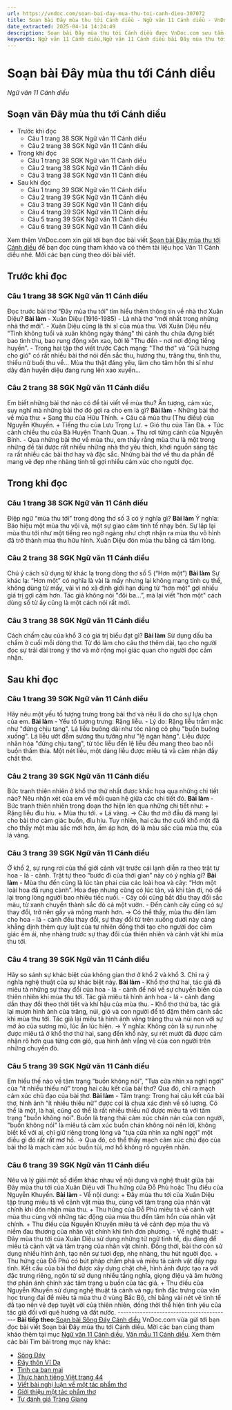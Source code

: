 ```yaml
---
url: https://vndoc.com/soan-bai-day-mua-thu-toi-canh-dieu-307072
title: Soạn bài Đây mùa thu tới Cánh diều - Ngữ văn 11 Cánh diều - VnDoc.com
date_extracted: 2025-04-14 14:24:49
description: Soạn bài Đây mùa thu tới Cánh diều được VnDoc.com sưu tầm và xin gửi tới bạn đọc cùng tham khảo để có thêm tài liệu soạn văn 11 Cánh diều nhé.
keywords: Ngữ văn 11 Cánh diều,Ngữ văn 11 Cánh diều bài Đây mùa thu tới,Soạn văn 11 Cánh diều,văn 11 Cánh diều,soạn văn 11,soạn bài 11 cánh diều,ngữ văn 11 cd,Soạn bài Đây mùa thu tới Cánh diều,Soạn bài Đây mùa thu tới,Soạn văn Đây mùa thu tới,Đây mùa thu tới
---
```


# Soạn bài Đây mùa thu tới Cánh diều
 _Ngữ văn 11 Cánh diều_
## Soạn văn Đây mùa thu tới Cánh diều
  * Trước khi đọc
    * Câu 1 trang 38 SGK Ngữ văn 11 Cánh diều
    * Câu 2 trang 38 SGK Ngữ văn 11 Cánh diều
  * Trong khi đọc
    * Câu 1 trang 38 SGK Ngữ văn 11 Cánh diều
    * Câu 2 trang 38 SGK Ngữ văn 11 Cánh diều
    * Câu 3 trang 38 SGK Ngữ văn 11 Cánh diều
  * Sau khi đọc
    * Câu 1 trang 39 SGK Ngữ văn 11 Cánh diều
    * Câu 2 trang 39 SGK Ngữ văn 11 Cánh diều
    * Câu 3 trang 39 SGK Ngữ văn 11 Cánh diều
    * Câu 4 trang 39 SGK Ngữ văn 11 Cánh diều
    * Câu 5 trang 39 SGK Ngữ văn 11 Cánh diều
    * Câu 6 trang 39 SGK Ngữ văn 11 Cánh diều

Xem thêm
VnDoc.com xin gửi tới bạn đọc bài viết [Soạn bài Đây mùa thu tới Cánh diều](<https://vndoc.com/soan-bai-day-mua-thu-toi-canh-dieu-307072>) để bạn đọc cùng tham khảo và có thêm tài liệu học Văn 11 Cánh diều nhé. Mời các bạn cùng theo dõi bài viết.
## Trước khi đọc
### Câu 1 trang 38 SGK Ngữ văn 11 Cánh diều
Đọc trước bài thơ “Đây mùa thu tới” tìm hiểu thêm thông tin về nhà thơ Xuân Diệu?
**Bài làm**
\- Xuân Diệu \(1916-1985\)
\- Là nhà thơ "mới nhất trong những nhà thơ mới".
\- Xuân Diệu cũng là thi sĩ của mùa thu. Với Xuân Diệu nếu "Tình không tuổi và xuân không ngày tháng" thì cảnh thu chứa đựng biết bao tình thu, bao rung động xôn xao, bởi lẽ "Thu đến - nơi nơi động tiếng huyền”.
\- Trong hai tập thơ viết trước Cách mạng: "Thơ thơ" và "Gửi hương cho gió" có rất nhiều bài thơ nói đến sắc thu, hương thu, trăng thu, tình thu, thiếu nữ buổi thu về... Mùa thu thật đáng yêu, làm cho tâm hồn thi sĩ như dây đàn huyền diệu đang rung lên xao xuyến...
### Câu 2 trang 38 SGK Ngữ văn 11 Cánh diều
Em biết những bài thơ nào có đề tài viết về mùa thu? Ấn tượng, cảm xúc, suy nghĩ mà những bài thơ đó gợi ra cho em là gì?
**Bài làm**
\- Những bài thơ về mùa thu:
\+ Sang thu của Hữu Thỉnh.
\+ Câu cá mùa thu \(Thu điếu\) của Nguyễn Khuyến.
\+ Tiếng thu của Lưu Trọng Lư.
\+ Gió thu của Tản Đà.
\+ Tức cảnh chiều thu của Bà Huyện Thanh Quan.
\+ Thu rơi từng cánh của Nguyễn Bính.
\- Qua những bài thơ về mùa thu, em thấy rằng mùa thu là một trong những đề tài được rất nhiều những nhà thơ yêu thích, khơi nguồn sáng tác ra rất nhiều các bài thơ hay và đặc sắc. Những bài thơ về thu da phần đề mang vẻ đẹp nhẹ nhàng tinh tế gợi nhiều cảm xúc cho người đọc.
## Trong khi đọc
### Câu 1 trang 38 SGK Ngữ văn 11 Cánh diều
Điệp ngữ “mùa thu tới” trong dòng thơ số 3 có ý nghĩa gì?
**Bài làm**
Ý nghĩa: Báo hiệu một mùa thu vội vã, một sự giao cảm tinh tế nhạy bén. Sự lặp lại mùa thu tới như một tiếng reo ngỡ ngàng như chợt nhận ra mùa thu vô hình đã trở thành mùa thu hữu hình. Xuân Diệu đón mùa thu bằng cả tấm lòng.
### Câu 2 trang 38 SGK Ngữ văn 11 Cánh diều
Chú ý cách sử dụng từ khác lạ trong dòng thơ số 5 \(“Hơn một”\)
**Bài làm**
Sự khác lạ: “Hơn một” có nghĩa là vài là mấy nhưng lại không mang tính cụ thể, không dùng từ mấy, vài vì nó xã định giới hạn dùng từ “hơn một” gợi nhiều giá trị gợi cảm hơn. Tác giả không nói "đôi ba...”, mà lại viết "hơn một" cách dùng số từ ấy cũng là một cách nói rất mới.
### Câu 3 trang 38 SGK Ngữ văn 11 Cánh diều
Cách chấm câu của khổ 3 có giá trị biểu đạt gì?
**Bài làm**
Sử dụng dấu ba chấm ở cuối mỗi dòng thơ. Từ đó làm cho câu thơ thêm dài, tạo cho người đọc sự trải dài trong ý thơ và mở rộng mọi giác quan cho người đọc cảm nhận.
## Sau khi đọc
### Câu 1 trang 39 SGK Ngữ văn 11 Cánh diều
Hãy nêu một yếu tố tượng trưng trong bài thơ và nêu lí do cho sự lựa chọn của em.
**Bài làm**
\- Yếu tố tượng trưng: Rặng liễu.
\- Lý do: Rặng liễu trầm mặc như "đứng chịu tang". Lá liễu buông dài như tóc nàng cô phụ "buồn buông xuống". Lá liễu ướt đẫm sương thu tưởng như "lệ ngàn hàng". Liễu được nhân hóa "đứng chịu tang", từ tóc liễu đến lệ liễu đều mang theo bao nỗi buồn thấm thía. Một nét liễu, một dáng liễu được miêu tả và cảm nhận đầy chất thơ.
### Câu 2 trang 39 SGK Ngữ văn 11 Cánh diều
Bức tranh thiên nhiên ở khổ thơ thứ nhất được khắc họa qua những chi tiết nào? Nêu nhận xét của em về mối quan hệ giữa các chi tiết đó.
**Bài làm**
\- Bức tranh thiên nhiên trong đoạn thơ hiện lên qua những chi tiết như:
\+ Rặng liễu đìu hiu.
\+ Mùa thu tới.
\+ Lá vàng.
→ Câu thơ mở đầu đã mang lại cho bài thơ cảm giác buồn, đìu hiu. Tuy nhiên, hai câu thơ cuối khổ một đã cho thấy một màu sắc mới hơn, ấm áp hơn, đó là màu sắc của mùa thu, của lá vàng.
### Câu 3 trang 39 SGK Ngữ văn 11 Cánh diều
Ở khổ 2, sự rụng rơi của thế giới cảnh vật trước cái lạnh diễn ra theo trật tự hoa - lá - cành. Trật tự theo “bước đi của thời gian” này có ý nghĩa gì?
**Bài làm**
\- Mùa thu đến cũng là lúc tàn phai của các loài hoa và cây: “Hơn một loài hoa đã rụng cành”. Hoa đẹp nhưng cũng có lúc tàn, và khi tàn đi, nó để lại trong lòng người bao nhiêu tiếc nuối.
\- Cây cối cũng bắt đầu thay đổi sắc màu, từ xanh chuyển thành sắc đỏ cả một vườn.
\- Đến cành cây cũng có sự thay đổi, trở nên gầy và mỏng manh hơn.
→ Có thể thấy, mùa thu đến làm cho hoa - lá - cành đều thay đổi, sự thay đổi từ trên xuống dưới này càng khẳng định thêm quy luật của tự nhiên đồng thời tạo cho người đọc cảm giác êm ái, nhẹ nhàng trước sự thay đổi của thiên nhiên và cảnh vật khi mùa thu tới.
### Câu 4 trang 39 SGK Ngữ văn 11 Cánh diều
Hãy so sánh sự khác biệt của không gian thơ ở khổ 2 và khổ 3. Chỉ ra ý nghĩa nghệ thuật của sự khác biệt này.
**Bài làm**
\- Khổ thơ thứ hai, tác giả đã miêu tả những sự thay đổi của hoa - lá - cành để nói về sự chuyển biến của thiên nhiên khi mùa thu tới. Tác giả miêu tả hình ảnh hoa - lá - cành đang dần thay đổi theo thời tiết và khí hậu của mùa thu.
\- Khổ thơ thứ ba, tác giả lại mượn hình ảnh của trăng, núi, gió và con người để tô đậm thêm cảnh sắc khi mùa thu tới. Tác giả lại miêu tả hình ảnh vầng trăng thu và núi non với sự mờ ảo của sương mù, lúc ẩn lúc hiện.
→ Ý nghĩa: Không còn là sự run nhẹ được miêu tả ở khổ thơ thứ hai, sang đến khổ này, sự rét mướt đã được cảm nhận rõ hơn qua từng cơn gió, qua hình ảnh vắng vẻ của con người trên những chuyến đò.
### Câu 5 trang 39 SGK Ngữ văn 11 Cánh diều
Em hiểu thế nào về tâm trạng “buồn không nói", "Tựa cửa nhìn xa nghĩ ngợi" của “ít nhiều thiếu nữ” trong hai câu kết của bài thơ? Qua đó, chỉ ra mạch cảm xúc chủ đạo của bài thơ.
**Bài làm**
\- Tâm trạng: Trong hai câu kết của bài thơ, hình ảnh “ít nhiều thiếu nữ” được coi là chưa xác định về số lượng. Có thể là một, là hai, cũng có thể là rất nhiều thiếu nữ được miêu tả với tâm trạng "buồn không nói". Buồn là trạng thái cảm xúc chán nản của con người, "buồn không nói" là miêu tả cảm xúc buồn chán không nói nên lời, không biết kể với ai, chỉ giữ riêng trong lòng và "tựa cửa nhìn xa nghĩ ngợi" một điều gì đó rất rất mơ hồ.
→ Qua đó, có thể thấy mạch cảm xúc chủ đạo của bài thơ là mạch cảm xúc buồn tủi, mơ hồ không rõ nguyên nhân.
### Câu 6 trang 39 SGK Ngữ văn 11 Cánh diều
Nêu và lý giải một số điểm khác nhau về nội dung và nghệ thuật giữa bài Đây mùa thu tới của Xuân Diệu với Thu hứng của Đỗ Phủ hoặc Thu điếu của Nguyễn Khuyến.
**Bài làm**
\- Về nội dung:
\+ Đây mùa thu tới của Xuân Diệu tập trung miêu tả về cảnh vật mùa thu, cùng với tâm trạng của nhân vật chính khi đón nhận mùa thu.
\+ Thu hứng của Đỗ Phủ miêu tả về cảnh vật mùa thu cùng với những tác động của mùa thu đến tâm hồn của nhân vật chính.
\+ Thu điếu của Nguyễn Khuyến miêu tả về cảnh đẹp mùa thu và niềm đau thương của nhân vật chính khi tình đơn phương.
\- Về nghệ thuật:
\+ Đây mùa thu tới của Xuân Diệu sử dụng những từ ngữ tinh tế, dịu dàng để miêu tả cảnh vật và tâm trạng của nhân vật chính. Đồng thời, bài thơ còn sử dụng nhiều hình ảnh, tạo nên sự tươi đẹp, nhẹ nhàng, thu hút người đọc.
\+ Thu hứng của Đỗ Phủ có bút pháp chấm phá và miêu tả cảnh vật đầy ngụ tình. Kết cấu của bài thơ được xây dựng chặt chẽ, hình ảnh được tạo ra với đặc trưng riêng, ngôn từ sử dụng nhiều tầng nghĩa, giọng điệu và âm hưởng thơ phản ánh chính xác tâm trạng u buồn của tác giả.
\+ Thu điếu của Nguyễn Khuyến sử dụng nghệ thuật tả cảnh và ngụ tình đặc trưng của văn học trung đại để miêu tả mùa thu ở vùng Bắc Bộ, chỉ bằng vài nét vẽ tinh tế đã tạo nên vẻ đẹp tuyệt vời của thiên nhiên, đồng thời thể hiện tình yêu của tác giả đối với quê hương và đất nước.
\-----------------------------------------
**Bài tiếp theo:**[Soạn bài Sông Đáy Cánh diều](<https://vndoc.com/soan-bai-song-day-canh-dieu-307076>)
VnDoc.com vừa gửi tới bạn đọc bài viết Soạn bài Đây mùa thu tới Cánh diều. Mời các bạn cùng tham khảo thêm tại mục [Ngữ văn 11 Cánh diều](<https://vndoc.com/ngu-van-11-canh-dieu>), [Văn mẫu 11 Cánh diều](<https://vndoc.com/van-mau-lop-11-canh-dieu>).
Xem thêm các bài Tìm bài trong mục này khác:
  * [Sông Đáy](</soan-bai-song-day-canh-dieu-307076>)
  * [Đây thôn Vĩ Dạ](</soan-bai-day-thon-vi-da-canh-dieu-307079>)
  * [Tình ca ban mai](</soan-bai-tinh-ca-ban-mai-canh-dieu-307081>)
  * [Thực hành tiếng Việt trang 44](</soan-bai-thuc-hanh-tieng-viet-trang-44-canh-dieu-307087>)
  * [Viết bài nghị luận về một tác phẩm thơ](</soan-bai-viet-bai-nghi-luan-ve-mot-tac-pham-tho-canh-dieu-307088>)
  * [Giới thiệu một tác phẩm thơ](</soan-bai-gioi-thieu-mot-tac-pham-tho-canh-dieu-307089>)
  * [Tự đánh giá Tràng Giang](</soan-bai-tu-danh-gia-trang-giang-canh-dieu-307091>)

